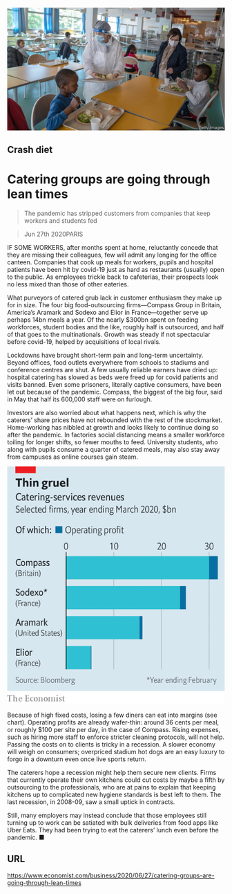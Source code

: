 ![](./images/20200627_WBP502.jpg)

## Crash diet

# Catering groups are going through lean times

> The pandemic has stripped customers from companies that keep workers and students fed

> Jun 27th 2020PARIS

IF SOME WORKERS, after months spent at home, reluctantly concede that they are missing their colleagues, few will admit any longing for the office canteen. Companies that cook up meals for workers, pupils and hospital patients have been hit by covid-19 just as hard as restaurants (usually) open to the public. As employees trickle back to cafeterias, their prospects look no less mixed than those of other eateries.

What purveyors of catered grub lack in customer enthusiasm they make up for in size. The four big food-outsourcing firms—Compass Group in Britain, America’s Aramark and Sodexo and Elior in France—together serve up perhaps 14bn meals a year. Of the nearly $300bn spent on feeding workforces, student bodies and the like, roughly half is outsourced, and half of that goes to the multinationals. Growth was steady if not spectacular before covid-19, helped by acquisitions of local rivals.

Lockdowns have brought short-term pain and long-term uncertainty. Beyond offices, food outlets everywhere from schools to stadiums and conference centres are shut. A few usually reliable earners have dried up: hospital catering has slowed as beds were freed up for covid patients and visits banned. Even some prisoners, literally captive consumers, have been let out because of the pandemic. Compass, the biggest of the big four, said in May that half its 600,000 staff were on furlough.

Investors are also worried about what happens next, which is why the caterers’ share prices have not rebounded with the rest of the stockmarket. Home-working has nibbled at growth and looks likely to continue doing so after the pandemic. In factories social distancing means a smaller workforce toiling for longer shifts, so fewer mouths to feed. University students, who along with pupils consume a quarter of catered meals, may also stay away from campuses as online courses gain steam.

![](./images/20200627_WBC189.png)

Because of high fixed costs, losing a few diners can eat into margins (see chart). Operating profits are already wafer-thin: around 36 cents per meal, or roughly $100 per site per day, in the case of Compass. Rising expenses, such as hiring more staff to enforce stricter cleaning protocols, will not help. Passing the costs on to clients is tricky in a recession. A slower economy will weigh on consumers; overpriced stadium hot dogs are an easy luxury to forgo in a downturn even once live sports return.

The caterers hope a recession might help them secure new clients. Firms that currently operate their own kitchens could cut costs by maybe a fifth by outsourcing to the professionals, who are at pains to explain that keeping kitchens up to complicated new hygiene standards is best left to them. The last recession, in 2008-09, saw a small uptick in contracts.

Still, many employers may instead conclude that those employees still turning up to work can be satiated with bulk deliveries from food apps like Uber Eats. They had been trying to eat the caterers’ lunch even before the pandemic. ■

## URL

https://www.economist.com/business/2020/06/27/catering-groups-are-going-through-lean-times
